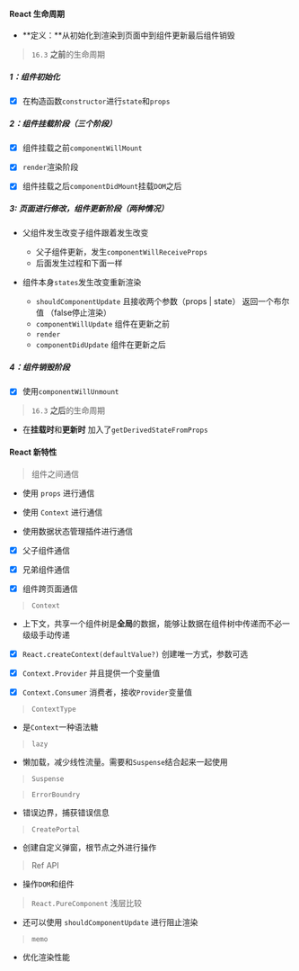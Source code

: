 #### React 生命周期

- **定义：**从初始化到渲染到页面中到组件更新最后组件销毁

> `16.3` **之前**的生命周期

##### 1：组件初始化

- [x] 在构造函数`constructor`进行`state`和`props`

##### 2：组件挂载阶段（三个阶段）

- [x] 组件挂载之前`componentWillMount`

- [x] `render`渲染阶段

- [x] 组件挂载之后`componentDidMount`挂载`DOM`之后

##### 3: 页面进行修改，组件更新阶段（两种情况）

- 父组件发生改变子组件跟着发生改变

    - 父子组件更新，发生`componentWillReceiveProps`
    - 后面发生过程和下面一样

- 组件本身`states`发生改变重新渲染

    - `shouldComponentUpdate` 且接收两个参数（props | state） 返回一个布尔值 （false停止渲染）
    - `componentWillUpdate` 组件在更新之前
    - `render`
    - `componentDidUpdate` 组件在更新之后

##### 4：组件销毁阶段
- [x] 使用`componentWillUnmount` 

> `16.3` **之后**的生命周期

- 在**挂载时**和**更新时** 加入了`getDerivedStateFromProps`

#### React 新特性

> 组件之间通信

- 使用 `props` 进行通信

- 使用 `Context` 进行通信

- 使用数据状态管理插件进行通信

- [x] 父子组件通信

- [x] 兄弟组件通信

- [x] 组件跨页面通信

> `Context` 

- 上下文，共享一个组件树是**全局**的数据，能够让数据在组件树中传递而不必一级级手动传递

- [x] `React.createContext(defaultValue?)` 创建唯一方式，参数可选

- [x] `Context.Provider` 并且提供一个变量值

- [x] `Context.Consumer` 消费者，接收`Provider`变量值

> `ContextType`

- 是`Context`一种语法糖

> `lazy`

- 懒加载，减少线性流量。需要和`Suspense`结合起来一起使用

> `Suspense`

> `ErrorBoundry`

- 错误边界，捕获错误信息

> `CreatePortal` 

- 创建自定义弹窗，根节点之外进行操作

> Ref API

- 操作`DOM`和组件

> `React.PureComponent` 浅层比较

- 还可以使用 `shouldComponentUpdate` 进行阻止渲染

> `memo`

- 优化渲染性能

